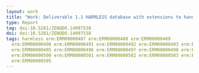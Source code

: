 ```yaml
---
layout: work
title: "Work: Deliverable 1.1 HARMLESS database with extensions to handle advanced materials"
type: Report
tag: doi:10.5281/ZENODO.14097538
doi: doi:10.5281/ZENODO.14097538
tags: harmless erm:ERM00000487 erm:ERM00000488 erm:ERM00000489
  erm:ERM00000490 erm:ERM00000491 erm:ERM00000492 erm:ERM00000493 erm:ERM00000494
  erm:ERM00000495 erm:ERM00000496 erm:ERM00000497 erm:ERM00000498 erm:ERM00000499
  erm:ERM00000500 erm:ERM00000501 erm:ERM00000502 erm:ERM00000503 erm:ERM00000504
  erm:ERM00000505
---
```

